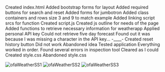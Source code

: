 Created index.html
    Added bootstrap forms for layout
    Added required buttons for search and reset
    Added forms for jumbotron
    Added class containers and rows size 3 and 9 to match example
    Added linking script srcs for function
Created script.js
    Created js outline for needs of the page
    Added functions to retrieve necessary information for weatherapp
    Applied personal API key
        Could not retrieve five day forecast
            Found out it was because I was missing a character in the API key... -____-
    Created reset history button
        Did not work
            Abandoned idea
    Tested application
    Everything worked in order.
        Found several errors in inspection tool
            Cleared as I could
Created style.css
    Abandoned style.css

![ofaWeatherSS1](https://user-images.githubusercontent.com/74637520/105553517-6732ff80-5cba-11eb-80f5-0cbc003e748e.png)
![ofaWeatherSS2](https://user-images.githubusercontent.com/74637520/105553522-67cb9600-5cba-11eb-91e6-e145a2d07444.png)
![ofaWeatherSS3](https://user-images.githubusercontent.com/74637520/105553525-67cb9600-5cba-11eb-8d92-c2b83b04d612.png)
